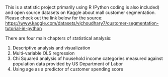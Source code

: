 This is a statistic project primarily using R (Python coding is also included) and open source datasets on Kaggle about mall customer segmentation. Please check out the link below for the source: 
https://www.kaggle.com/datasets/vjchoudhary7/customer-segmentation-tutorial-in-python

There are four main chapters of statistical analysis:
1. Descriptive analysis and visualization
2. Multi-variable OLS regression
3. Chi Squared analysis of household income categories measured against population data provided by US Department of Labor
4. Using age as a predictor of customer spending score
